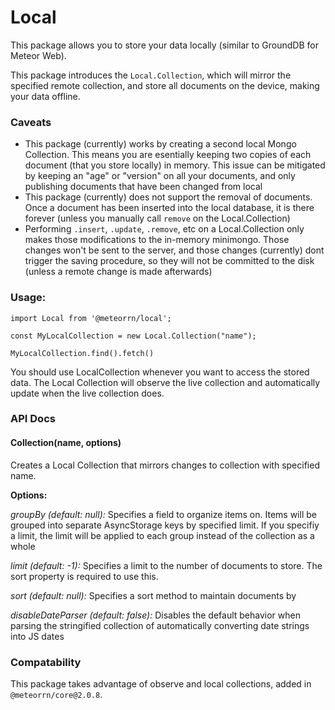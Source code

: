 # Local

This package allows you to store your data locally (similar to GroundDB for Meteor Web). 

This package introduces the `Local.Collection`, which will mirror the specified remote collection, and store all documents on the device, making your data offline.

### Caveats
- This package (currently) works by creating a second local Mongo Collection. This means you are esentially keeping two copies of each document (that you store locally) in memory. This issue can be mitigated by keeping an "age" or "version" on all your documents, and only publishing documents that have been changed from local
- This package (currently) does not support the removal of documents. Once a document has been inserted into the local database, it is there forever (unless you manually call `remove` on the Local.Collection)
- Performing `.insert`, `.update`, `.remove`, etc on a Local.Collection only makes those modifications to the in-memory minimongo. Those changes won't be sent to the server, and those changes (currently) dont trigger the saving procedure, so they will not be committed to the disk (unless a remote change is made afterwards)

### Usage:

````
import Local from '@meteorrn/local';

const MyLocalCollection = new Local.Collection("name");

MyLocalCollection.find().fetch()
````

You should use LocalCollection whenever you want to access the stored data. The Local Collection will observe the live collection and automatically update when the live collection does.

### API Docs

#### Collection(name, options)
Creates a Local Collection that mirrors changes to collection with specified name. 

**Options:**

*groupBy (default: null):* Specifies a field to organize items on. Items will be grouped into separate AsyncStorage keys by specified limit. If you specifiy a limit, the limit will be applied to each group instead of the collection as a whole

*limit (default: -1):* Specifies a limit to the number of documents to store. The sort property is required to use this.

*sort (default: null):* Specifies a sort method to maintain documents by

*disableDateParser (default: false):* Disables the default behavior when parsing the stringified collection of automatically converting date strings into JS dates

### Compatability
This package takes advantage of observe and local collections, added in `@meteorrn/core@2.0.8`.
